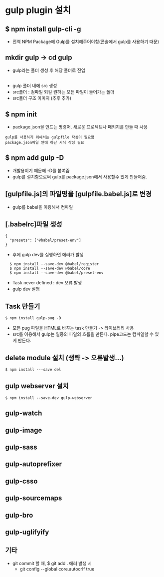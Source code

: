 # gulp plugin 설치

## $ npm install gulp-cli -g
* 전역 NPM Package에 Gulp를 설치해주어야함(콘솔에서 gulp를 사용하기 때문)

## mkdir gulp -> cd gulp
* gulp라는 폴더 생성 후 해당 폴더로 진입

## 
* gulp 폴더 내에 src 생성
* src폴더 : 컴파일 되길 원하는 모든 파일이 들어가는 폴더
* src폴더 구조 이미지 (추후 추가)

## $ npm init
* package.json을 만드는 명령어. 새로운 프로젝트나 패키지를 만들 때 사용

~~~
gulp를 사용하기 위해서는 gulpfile 작성이 필요함
package.json파일 안에 하단 서식 작성 필요
~~~

## $ npm add gulp -D
* 개발용이기 때문에 -D를 붙여줌
* gulp를 설치함으로써 gulp를 package.json에서 사용할수 있게 만들어줌.

## [gulpfile.js]의 파일명을 [gulpfile.babel.js]로 변경
* gulp를 babel을 이용해서 컴파일

## [.babelrc]파일 생성
~~~
{
  "presets": ["@babel/preset-env"]
}
~~~

* 후에 gulp dev를 실행하면 에러가 발생
~~~
  $ npm install --save-dev @babel/register
  $ npm install --save-dev @babel/core
  $ npm install --save-dev @babel/preset-env
~~~
* Task never defined : dev 오류 발생
* gulp dev 실행


## Task 만들기

~~~
$ npm install gulp-pug -D
~~~
* 모든 pug 파일을 HTML로 바꾸는 task 만들기 -> 라이브러리 사용
* src를 이용해서 gulp는 일종의 파일의 흐름을 만든다. pipe코드는 컴파일할 수 있게 만든다.

## delete module 설치 (생략 -> 오류발생...)
~~~
$ npm install ---save del
~~~

## gulp webserver 설치
~~~
$ npm install --save-dev gulp-webserver
~~~

## gulp-watch

## gulp-image

## gulp-sass

## gulp-autoprefixer

## gulp-csso

## gulp-sourcemaps

## gulp-bro

## gulp-uglifyify


## 기타
* git commit 할 때, $ git add . 에러 발생 시
  * git config --global core.autocrlf true
